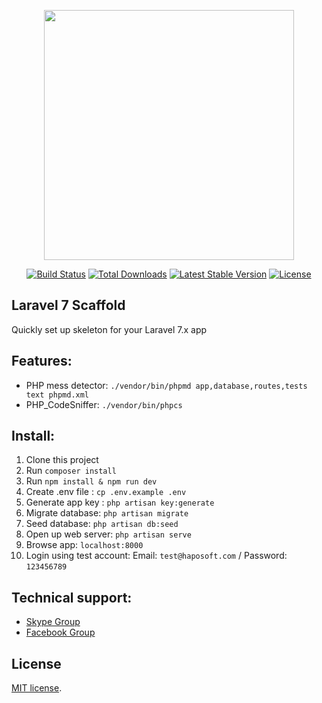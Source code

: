 <p align="center"><img src="https://res.cloudinary.com/dtfbvvkyp/image/upload/v1566331377/laravel-logolockup-cmyk-red.svg" width="400"></p>

<p align="center">
<a href="https://travis-ci.org/laravel/framework"><img src="https://travis-ci.org/laravel/framework.svg" alt="Build Status"></a>
<a href="https://packagist.org/packages/laravel/framework"><img src="https://poser.pugx.org/laravel/framework/d/total.svg" alt="Total Downloads"></a>
<a href="https://packagist.org/packages/laravel/framework"><img src="https://poser.pugx.org/laravel/framework/v/stable.svg" alt="Latest Stable Version"></a>
<a href="https://packagist.org/packages/laravel/framework"><img src="https://poser.pugx.org/laravel/framework/license.svg" alt="License"></a>
</p>

## Laravel 7 Scaffold

Quickly set up skeleton for your Laravel 7.x app

## Features:
- PHP mess detector: `./vendor/bin/phpmd app,database,routes,tests text phpmd.xml`
- PHP_CodeSniffer: `./vendor/bin/phpcs`
## Install: 
1. Clone this project 
2. Run `composer install`
3. Run `npm install & npm run dev`
4. Create .env file : `cp .env.example .env`
5. Generate app key : `php artisan key:generate`
6. Migrate database: `php artisan migrate`
7. Seed database: `php artisan db:seed`
8. Open up web server: `php artisan serve`
9. Browse app: `localhost:8000`
10. Login using test account: Email: `test@haposoft.com` / Password: `123456789`

## Technical support:
- [Skype Group](https://join.skype.com/HxHLdORRW2gO)
- [Facebook Group](https://www.facebook.com/laravelvn/)

## License

[MIT license](https://opensource.org/licenses/MIT).
